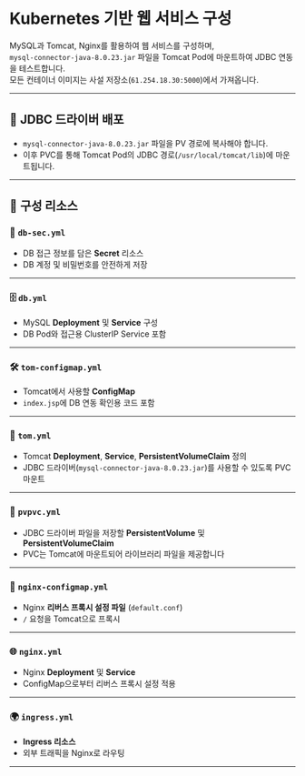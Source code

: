 # Kubernetes 기반 웹 서비스 구성

MySQL과 Tomcat, Nginx를 활용하여 웹 서비스를 구성하며,  
`mysql-connector-java-8.0.23.jar` 파일을 Tomcat Pod에 마운트하여 JDBC 연동을 테스트합니다.  
모든 컨테이너 이미지는 사설 저장소(`61.254.18.30:5000`)에서 가져옵니다.

---


## 📂 JDBC 드라이버 배포
- `mysql-connector-java-8.0.23.jar` 파일을 PV 경로에 복사해야 합니다.
- 이후 PVC를 통해 Tomcat Pod의 JDBC 경로(`/usr/local/tomcat/lib`)에 마운트됩니다.



---

## 🔧 구성 리소스

### 📁 `db-sec.yml`
- DB 접근 정보를 담은 **Secret** 리소스
- DB 계정 및 비밀번호를 안전하게 저장

---

### 🗄️ `db.yml`
- MySQL **Deployment** 및 **Service** 구성
- DB Pod와 접근용 ClusterIP Service 포함

---

### 🛠️ `tom-configmap.yml`
- Tomcat에서 사용할 **ConfigMap**
- `index.jsp`에 DB 연동 확인용 코드 포함

---

### 🚀 `tom.yml`
- Tomcat **Deployment**, **Service**, **PersistentVolumeClaim** 정의
- JDBC 드라이버(`mysql-connector-java-8.0.23.jar`)를 사용할 수 있도록 PVC 마운트

---

### 💾 `pvpvc.yml`
- JDBC 드라이버 파일을 저장할 **PersistentVolume** 및 **PersistentVolumeClaim**
- PVC는 Tomcat에 마운트되어 라이브러리 파일을 제공합니다

---

### 🔁 `nginx-configmap.yml`
- Nginx **리버스 프록시 설정 파일** (`default.conf`)
- `/` 요청을 Tomcat으로 프록시

---

### 🌐 `nginx.yml`
- Nginx **Deployment** 및 **Service**
- ConfigMap으로부터 리버스 프록시 설정 적용

---

### 🌍 `ingress.yml`
- **Ingress 리소스**
- 외부 트래픽을 Nginx로 라우팅

---



